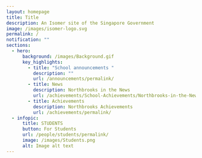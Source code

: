 ```yaml
---
layout: homepage
title: Title
description: An Isomer site of the Singapore Government
image: /images/isomer-logo.svg
permalink: /
notification: ""
sections:
  - hero:
      background: /images/Background.gif
      key_highlights:
        - title: "School announcements "
          description: ""
          url: /announcements/permalink/
        - title: News
          description: Northbrooks in the News
          url: /achievements/School-Achievements/Northbrooks-in-the-News-2020-2021/permalink/
        - title: Achievements
          description: Northbrooks Achievements
          url: /achievements/permalink/
  - infopic:
      title: STUDENTS
      button: For Students
      url: /people/students/permalink/
      image: /images/Students.png
      alt: Image alt text
---
```


